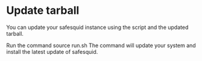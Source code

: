 # Update tarball
You can update your safesquid instance using the script and the updated tarball.

Run the command source run.sh
The command will update your system and install the latest update of safesquid.
